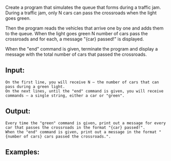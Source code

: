 Create a program that simulates the queue that forms during a traffic jam. During a traffic jam, only N cars can pass the crossroads when the light goes green.

Then the program reads the vehicles that arrive one by one and adds them to the queue. When the light goes green N number of cars pass the crossroads and for each, a message "{car} passed!" is displayed. 

When the "end" command is given, terminate the program and display a message with the total number of cars that passed the crossroads.

## Input:

	On the first line, you will receive N – the number of cars that can pass during a green light.
	On the next lines, until the "end" command is given, you will receive commands – a single string, either a car or "green".

## Output:

	Every time the "green" command is given, print out a message for every car that passes the crossroads in the format "{car} passed!".
    When the "end" command is given, print out a message in the format "{number of cars} cars passed the crossroads.".

## Examples: 


